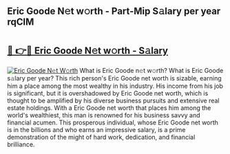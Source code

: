 ## Eric Goode N𝚎t w𝚘rth - Part-Mip S𝚊lary per year rqClM

# <h2><a href="http://gc408jq.nevu.top/?p=Eric+Goode">🔗 👉🔴 Eric Goode N𝚎t w𝚘rth - S𝚊lary</a></h2>

[![Eric Goode N𝚎t W𝚘rth](https://i.imgur.com/Oavwk0R.jpeg)](http://gc408jq.nevu.top/?p=Eric+Goode)
What is Eric Goode n𝚎t w𝚘rth? What is Eric Goode s𝚊lary per year?
This rich person's Eric Goode net worth is sizable, earning him a place among the most wealthy in his industry. His income from his job is significant, but it is overshadowed by Eric Goode net worth, which is thought to be amplified by his diverse business pursuits and extensive real estate holdings. With a Eric Goode net worth that places him among the world's wealthiest, this man is renowned for his business savvy and financial acumen. This prosperous individual, whose Eric Goode net worth is in the billions and who earns an impressive salary, is a prime demonstration of the might of hard work, dedication, and financial brilliance.

